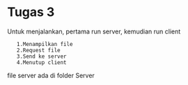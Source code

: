 # Tugas 3
Untuk menjalankan, pertama run server, kemudian run client
```
   1.Menampilkan file 
   2.Request file 
   3.Send ke server 
   4.Menutup client
```
file server ada di folder Server
